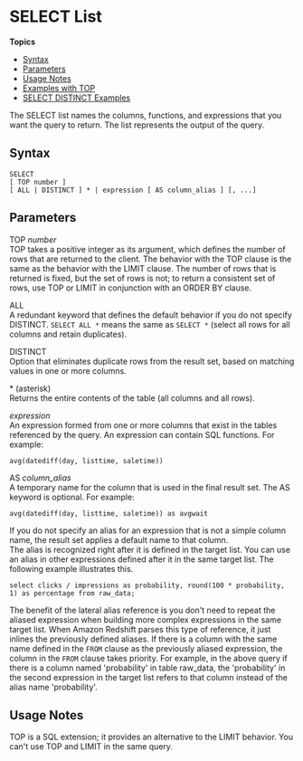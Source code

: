 # SELECT List<a name="r_SELECT_list"></a>

**Topics**
+ [Syntax](#r_SELECT_list-synopsis)
+ [Parameters](#r_SELECT_list-parameters)
+ [Usage Notes](#r_SELECT_list_usage_notes)
+ [Examples with TOP](r_Examples_with_TOP.md)
+ [SELECT DISTINCT Examples](r_DISTINCT_examples.md)

The SELECT list names the columns, functions, and expressions that you want the query to return\. The list represents the output of the query\. 

## Syntax<a name="r_SELECT_list-synopsis"></a>

```
SELECT
[ TOP number ]
[ ALL | DISTINCT ] * | expression [ AS column_alias ] [, ...]
```

## Parameters<a name="r_SELECT_list-parameters"></a>

TOP *number*   
TOP takes a positive integer as its argument, which defines the number of rows that are returned to the client\. The behavior with the TOP clause is the same as the behavior with the LIMIT clause\. The number of rows that is returned is fixed, but the set of rows is not; to return a consistent set of rows, use TOP or LIMIT in conjunction with an ORDER BY clause\. 

ALL   
A redundant keyword that defines the default behavior if you do not specify DISTINCT\. `SELECT ALL *` means the same as `SELECT *` \(select all rows for all columns and retain duplicates\)\. 

DISTINCT   
Option that eliminates duplicate rows from the result set, based on matching values in one or more columns\. 

\* \(asterisk\)   
Returns the entire contents of the table \(all columns and all rows\)\. 

 *expression*   
An expression formed from one or more columns that exist in the tables referenced by the query\. An expression can contain SQL functions\. For example:   

```
avg(datediff(day, listtime, saletime))
```

AS *column\_alias*   
A temporary name for the column that is used in the final result set\. The AS keyword is optional\. For example:   

```
avg(datediff(day, listtime, saletime)) as avgwait
```
If you do not specify an alias for an expression that is not a simple column name, the result set applies a default name to that column\.   
The alias is recognized right after it is defined in the target list\. You can use an alias in other expressions defined after it in the same target list\. The following example illustrates this\.   

```
select clicks / impressions as probability, round(100 * probability, 1) as percentage from raw_data;                       
```
The benefit of the lateral alias reference is you don't need to repeat the aliased expression when building more complex expressions in the same target list\. When Amazon Redshift parses this type of reference, it just inlines the previously defined aliases\. If there is a column with the same name defined in the `FROM` clause as the previously aliased expression, the column in the `FROM` clause takes priority\. For example, in the above query if there is a column named 'probability' in table raw\_data, the 'probability' in the second expression in the target list refers to that column instead of the alias name 'probability'\. 

## Usage Notes<a name="r_SELECT_list_usage_notes"></a>

TOP is a SQL extension; it provides an alternative to the LIMIT behavior\. You can't use TOP and LIMIT in the same query\.